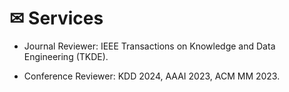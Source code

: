 # ✉ Services
- Journal Reviewer: IEEE Transactions on Knowledge and Data Engineering (TKDE).

- Conference Reviewer: KDD 2024, AAAI 2023, ACM MM 2023.
